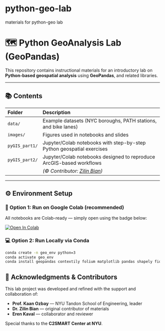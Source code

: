 # python-geo-lab
materials for  python-geo lab

# 🗺️ Python GeoAnalysis Lab (GeoPandas)

This repository contains instructional materials for an introductory lab on **Python-based geospatial analysis** using **GeoPandas**, and related libraries.  


---

## 📚 Contents

| Folder | Description |
|:--|:--|
| `data/` | Example datasets (NYC boroughs, PATH stations, and bike lanes) |
| `images/` | Figures used in notebooks and slides |
| `pyGIS_part1/` | Jupyter/Colab notebooks with step-by-step Python geospatial exercises |
| `pyGIS_part2/` | Jupyter/Colab notebooks designed to reproduce ArcGIS-based workflows |
|  | *(© Contributor: [Zilin Bian](https://zilinbian56.github.io/))* |

---

## ⚙️ Environment Setup

### 🧩 Option 1: Run on Google Colab (recommended)
All notebooks are Colab-ready — simply open using the badge below:

[![Open In Colab](https://colab.research.google.com/assets/colab-badge.svg)](https://colab.research.google.com/github/Zoey4222/python-geo-lab)

### 💻 Option 2: Run Locally via Conda

```bash
conda create -n geo_env python=3
conda activate geo_env
conda install geopandas contextily folium matplotlib pandas shapely fiona
```

## 🙏 Acknowledgments & Contributors

This lab project was developed and refined with the support and collaboration of:

- **Prof. Kaan Ozbay** — NYU Tandon School of Engineering, leader 
- **Dr. Zilin Bian** — original contributor of materials  
- **Eren Kaval** — collaborator and reviewer  

Special thanks to the **C2SMART Center at NYU**.

